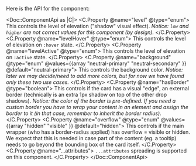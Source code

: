 Here is the API for the component:

<Doc::ComponentApi as |C|>
  <C.Property @name="level" @type="enum">
    This controls the level of elevation ("shadow" visual effect). _Notice: `low` and `higher` are not correct values for this component (by design)._
  </C.Property>
  <C.Property @name="levelHover" @type="enum">
    This controls the level of elevation on `:hover` state.
  </C.Property>
  <C.Property @name="levelActive" @type="enum">
    This controls the level of elevation on `:active` state.
  </C.Property>
  <C.Property @name="background" @type="enum" @values={{array "neutral-primary" "neutral-secondary" }} @default="neutral-primary">
    This controls the background color. _Notice: later we may decide/need to add more colors, but for now we have found only these two use cases._
  </C.Property>
  <C.Property @name="hasBorder" @type="boolean">
    This controls if the card has a visual "edge", an external border (technically is an extra 1px shadow on top of the other drop shadows). _Notice: the color of the border is pre-defined. If you need a custom border you have to wrap your content in an element and assign the border to it (in that case, remember to inherit the border radius)._
  </C.Property>
  <C.Property @name="overflow" @type="enum" @values={{array "hidden" "visible" }} @default="hidden">
    This controls if the main wrapper (who has a border-radius applied) has overflow = visible or hidden. We expect that this is needed in case part of the content (eg. a tooltip) needs to go beyond the bounding box of the card itself.
  </C.Property>
  <C.Property @name="...attributes">
    `...attributes` spreading is supported on this component.
  </C.Property>
</Doc::ComponentApi>